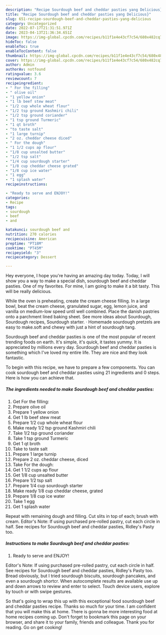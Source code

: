 ```yaml
---
description: "Recipe Sourdough beef and cheddar pasties yang Delicious}"
title: "Recipe Sourdough beef and cheddar pasties yang Delicious}"
slug: 651-recipe-sourdough-beef-and-cheddar-pasties-yang-delicious
category: Uncategorized
date: 2022-07-17T21:31:51.971Z
date: 2023-04-13T21:36:34.651Z
image: https://img-global.cpcdn.com/recipes/b11f1e4e43cf7c54/680x482cq70/sourdough-beef-and-cheddar-pasties-recipe-main-photo.jpg
hideToc: false
enableToc: true
enableTocContent: false
thumbnail: https://img-global.cpcdn.com/recipes/b11f1e4e43cf7c54/680x482cq70/sourdough-beef-and-cheddar-pasties-recipe-main-photo.jpg
cover: https://img-global.cpcdn.com/recipes/b11f1e4e43cf7c54/680x482cq70/sourdough-beef-and-cheddar-pasties-recipe-main-photo.jpg
author: Admin
authorAv: notfound
ratingvalue: 3.6
reviewcount: 7
recipeingredient:
- " For the filling"
- " olive oil"
- "1 yellow onion"
- "1 lb beef stew meat"
- "1/2 cup whole wheat flour"
- "1/2 tsp ground Kashmiri chili"
- "1/2 tsp ground coriander"
- "1 tsp ground Turmeric"
- "1 qt broth"
- "to taste salt"
- "1 large turnip"
- "2 oz. cheddar cheese diced"
- " For the dough"
- "1 1/2 cups ap flour"
- "1/8 cup unsalted butter"
- "1/2 tsp salt"
- "1/4 cup sourdough starter"
- "1/8 cup cheddar cheese grated"
- "1/8 cup ice water"
- "1 egg"
- "1 splash water"
recipeinstructions:

- "Ready to serve and ENJOY!"
categories:
- Recipe
tags:
- sourdough
- beef
- and

katakunci: sourdough beef and 
nutrition: 270 calories
recipecuisine: American
preptime: "PT18M"
cooktime: "PT45M"
recipeyield: "3"
recipecategory: Dessert

---
```



Hey everyone, I hope you're having an amazing day today. Today, I will show you a way to make a special dish, sourdough beef and cheddar pasties. One of my favorites. For mine, I am going to make it a bit tasty. This will be really delicious.

While the oven is preheating, create the cream cheese filling. In a large bowl, beat the cream cheese, granulated sugar, egg, lemon juice, and vanilla on medium-low speed until well combined. Place the danish pastries onto a parchment lined baking sheet. See more ideas about Sourdough, Sourdough recipes, Sourdough starter. · Homemade sourdough pretzels are easy to make.soft and chewy with just a hint of sourdough tang.

Sourdough beef and cheddar pasties is one of the most popular of recent trending foods on earth. It's simple, it's quick, it tastes yummy. It is appreciated by millions every day. Sourdough beef and cheddar pasties is something which I've loved my entire life. They are nice and they look fantastic.


To begin with this recipe, we have to prepare a few components. You can cook sourdough beef and cheddar pasties using 21 ingredients and 0 steps. Here is how you can achieve that.

<!--inarticleads1-->

##### The ingredients needed to make Sourdough beef and cheddar pasties:

1. Get  For the filling:
1. Prepare  olive oil
1. Prepare 1 yellow onion
1. Get 1 lb beef stew meat
1. Prepare 1/2 cup whole wheat flour
1. Make ready 1/2 tsp ground Kashmiri chili
1. Take 1/2 tsp ground coriander
1. Take 1 tsp ground Turmeric
1. Get 1 qt broth
1. Take to taste salt
1. Prepare 1 large turnip
1. Prepare 2 oz. cheddar cheese, diced
1. Take  For the dough:
1. Get 1 1/2 cups ap flour
1. Get 1/8 cup unsalted butter
1. Prepare 1/2 tsp salt
1. Prepare 1/4 cup sourdough starter
1. Make ready 1/8 cup cheddar cheese, grated
1. Prepare 1/8 cup ice water
1. Take 1 egg
1. Get 1 splash water


Repeat with remaining dough and filling. Cut slits in top of each; brush with cream. Editor&#39;s Note: If using purchased pre-rolled pastry, cut each circle in half. See recipes for Sourdough beef and cheddar pasties, Ridley&#39;s Pasty too. 

<!--inarticleads2-->

##### Instructions to make Sourdough beef and cheddar pasties:


1. Ready to serve and ENJOY!

Editor&#39;s Note: If using purchased pre-rolled pastry, cut each circle in half. See recipes for Sourdough beef and cheddar pasties, Ridley&#39;s Pasty too. Bread obviously, but I tried sourdough biscuits, sourdough pancakes, and even a sourdough shortcr. When autocomplete results are available use up and down arrows to review and enter to select. Touch device users, explore by touch or with swipe gestures. 

So that's going to wrap this up with this exceptional food sourdough beef and cheddar pasties recipe. Thanks so much for your time. I am confident that you will make this at home. There is gonna be more interesting food at home recipes coming up. Don't forget to bookmark this page on your browser, and share it to your family, friends and colleague. Thank you for reading. Go on get cooking!
